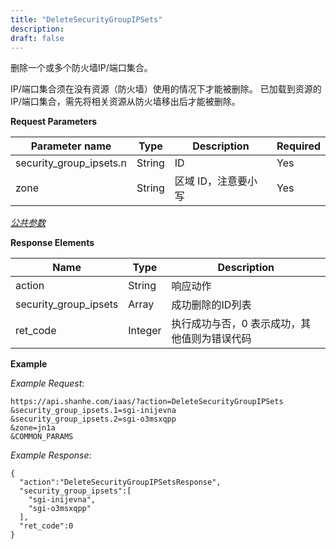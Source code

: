 ```yaml
---
title: "DeleteSecurityGroupIPSets"
description: 
draft: false
---
```




删除一个或多个防火墙IP/端口集合。

IP/端口集合须在没有资源（防火墙）使用的情况下才能被删除。 已加载到资源的IP/端口集合，需先将相关资源从防火墙移出后才能被删除。

**Request Parameters**

| Parameter name | Type | Description | Required |
| --- | --- | --- | --- |
| security_group_ipsets.n | String | ID | Yes |
| zone | String | 区域 ID，注意要小写 | Yes |

[_公共参数_](../../../parameters/)

**Response Elements**

| Name | Type | Description |
| --- | --- | --- |
| action | String | 响应动作 |
| security_group_ipsets | Array | 成功删除的ID列表 |
| ret_code | Integer | 执行成功与否，0 表示成功，其他值则为错误代码 |

**Example**

_Example Request_:

```
https://api.shanhe.com/iaas/?action=DeleteSecurityGroupIPSets
&security_group_ipsets.1=sgi-inijevna
&security_group_ipsets.2=sgi-o3msxqpp
&zone=jn1a
&COMMON_PARAMS
```

_Example Response_:

```
{
  "action":"DeleteSecurityGroupIPSetsResponse",
  "security_group_ipsets":[
    "sgi-inijevna",
    "sgi-o3msxqpp"
  ],
  "ret_code":0
}
```
